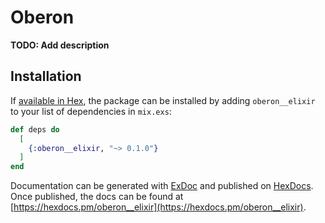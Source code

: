 # Oberon

**TODO: Add description**

## Installation

If [available in Hex](https://hex.pm/docs/publish), the package can be installed
by adding `oberon__elixir` to your list of dependencies in `mix.exs`:

```elixir
def deps do
  [
    {:oberon__elixir, "~> 0.1.0"}
  ]
end
```

Documentation can be generated with [ExDoc](https://github.com/elixir-lang/ex_doc)
and published on [HexDocs](https://hexdocs.pm). Once published, the docs can
be found at [https://hexdocs.pm/oberon__elixir](https://hexdocs.pm/oberon__elixir).

